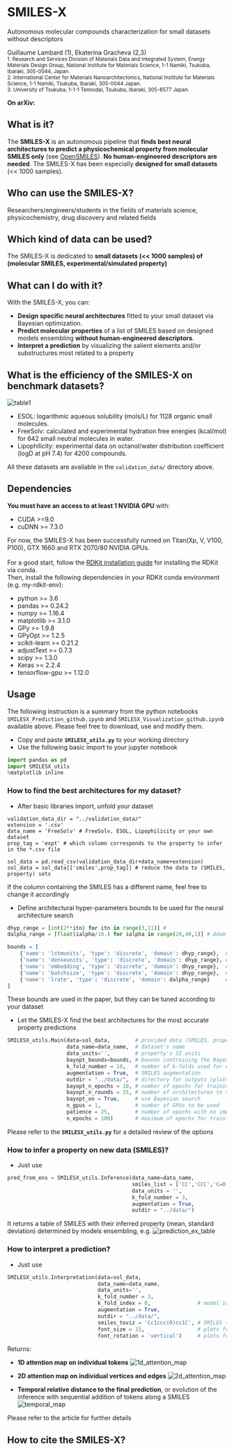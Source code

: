 # SMILES-X
Autonomous molecular compounds characterization for small datasets without descriptors</br>

Guillaume Lambard (1), Ekaterina Gracheva (2,3)</br>
<sub>1. Research and Services Division of Materials Data and Integrated System, Energy Materials Design Group, National Institute for Materials Science, 1-1 Namiki, Tsukuba, Ibaraki, 305-0044, Japan.</sub></br>
<sub>2. International Center for Materials Nanoarchitectonics, National Institute for Materials Science, 1-1 Namiki, Tsukuba, Ibaraki, 305-0044 Japan.</sub></br>
<sub>3. University of Tsukuba, 1-1-1 Tennodai, Tsukuba, Ibaraki, 305-8577 Japan.</sub></br>

**On arXiv:**

## What is it?
The **SMILES-X** is an autonomous pipeline that **finds best neural architectures to predict a physicochemical property from molecular SMILES only** (see [OpenSMILES](http://opensmiles.org/opensmiles.html)). **No human-engineered descriptors are needed**. The SMILES-X has been especially **designed for small datasets** (<< 1000 samples). 

## Who can use the SMILES-X?
Researchers/engineers/students in the fields of materials science, physicochemistry, drug discovery and related fields
 
## Which kind of data can be used?
The SMILES-X is dedicated to **small datasets (<< 1000 samples) of (molecular SMILES, experimental/simulated property)**

## What can I do with it?
With the SMILES-X, you can:
* **Design specific neural architectures** fitted to your small dataset via Bayesian optimization.
* **Predict molecular properties** of a list of SMILES based on designed models ensembling **without human-engineered descriptors**.
* **Interpret a prediction** by visualizing the salient elements and/or substructures most related to a property

## What is the efficiency of the SMILES-X on benchmark datasets?
![table1](/images/Table1_SMILESX_paper.png)

* ESOL: logarithmic aqueous solubility (mols/L) for 1128 organic small molecules.
* FreeSolv: calculated and experimental hydration free energies (kcal/mol) for 642 small neutral molecules in water.
* Lipophilicity: experimental data on octanol/water distribution coefficient (logD at pH 7.4) for 4200 compounds. 

All these datasets are available in the `validation_data/` directory above. 

## Dependencies
**You must have an access to at least 1 NVIDIA GPU** with:</br>
* CUDA >=9.0
* cuDNN >= 7.3.0

For now, the SMILES-X has been successfully runned on Titan(Xp, V, V100, P100), GTX 1660 and RTX 2070/80 NVIDIA GPUs.</br>
</br>
For a good start, follow the [RDKit installation guide](https://www.rdkit.org/docs/Install.html) for installing the RDKit via conda.</br>
Then, install the following dependencies in your RDKit conda environment (e.g. my-rdkit-env):</br>
* python >= 3.6
* pandas >= 0.24.2
* numpy >= 1.16.4
* matplotlib >= 3.1.0
* GPy >= 1.9.8
* GPyOpt >= 1.2.5
* scikit-learn >= 0.21.2
* adjustText >= 0.7.3
* scipy >= 1.3.0
* Keras >= 2.2.4
* tensorflow-gpu >= 1.12.0

## Usage
The following instruction is a summary from the python notebooks `SMILESX_Prediction_github.ipynb` and `SMILESX_Visualization_github.ipynb` available above. Please feel free to download, use and modify them. 

* Copy and paste **`SMILESX_utils.py`** to your working directory
* Use the following basic import to your jupyter notebook
```python
import pandas as pd
import SMILESX_utils
%matplotlib inline
```

### How to find the best architectures for my dataset?
* After basic libraries import, unfold your dataset
```
validation_data_dir = "../validation_data/"
extension = '.csv'
data_name = 'FreeSolv' # FreeSolv, ESOL, Lipophilicity or your own dataset
prop_tag = 'expt' # which column corresponds to the property to infer in the *.csv file

sol_data = pd.read_csv(validation_data_dir+data_name+extension)
sol_data = sol_data[['smiles',prop_tag]] # reduce the data to (SMILES, property) sets
```
If the column containing the SMILES has a different name, feel free to change it accordingly

* Define architectural hyper-parameters bounds to be used for the neural architecture search
```python
dhyp_range = [int(2**itn) for itn in range(3,11)] # 
dalpha_range = [float(ialpha/10.) for ialpha in range(20,40,1)] # Adam's learning rate = 10^(-dalpha_range)

bounds = [
    {'name': 'lstmunits', 'type': 'discrete', 'domain': dhyp_range},  # number of LSTM units
    {'name': 'denseunits', 'type': 'discrete', 'domain': dhyp_range}, # number of Dense units
    {'name': 'embedding', 'type': 'discrete', 'domain': dhyp_range},  # number of Embedding dimensions
    {'name': 'batchsize', 'type': 'discrete', 'domain': dhyp_range},  # batch size per epoch during training
    {'name': 'lrate', 'type': 'discrete', 'domain': dalpha_range}     # Adam's learning rate 10^(-dalpharange) 
]
```
These bounds are used in the paper, but they can be tuned according to your dataset

* Let the SMILES-X find the best architectures for the most accurate property predictions
```python
SMILESX_utils.Main(data=sol_data,        # provided data (SMILES, property)
                   data_name=data_name,  # dataset's name
                   data_units='',        # property's SI units
                   bayopt_bounds=bounds, # bounds contraining the Bayesian search of neural architectures
                   k_fold_number = 10,   # number of k-folds used for cross-validation
                   augmentation = True,  # SMILES augmentation
                   outdir = "../data/",  # directory for outputs (plots + .txt files)
                   bayopt_n_epochs = 10, # number of epochs for training during Bayesian search
                   bayopt_n_rounds = 25, # number of architectures to sample during Bayesian search 
                   bayopt_on = True,     # use Bayesian search
                   n_gpus = 1,           # number of GPUs to be used
                   patience = 25,        # number of epochs with no improvement after which training will be stopped
                   n_epochs = 100)       # maximum of epochs for training
```
Please refer to the **`SMILESX_utils.py`** for a detailed review of the options 

### How to infer a property on new data (SMILES)?
* Just use
```python
pred_from_ens = SMILESX_utils.Inference(data_name=data_name, 
                                        smiles_list = ['CC','CCC','C=O'], # new list of SMILES to characterize
                                        data_units = '',
                                        k_fold_number = 3,                # number of k-folds used for inference
                                        augmentation = True,              # with SMILES augmentation
                                        outdir = "../data/")
```

It returns a table of SMILES with their inferred property (mean, standard deviation) determined by models ensembling, e.g.
![prediction_ex_table](/images/Prediction_Ex_SMILESX_paper.png)

### How to interpret a prediction?
* Just use
```python
SMILESX_utils.Interpretation(data=sol_data, 
                             data_name=data_name, 
                             data_units='', 
                             k_fold_number = 3,
                             k_fold_index = 0,               # model id to use for interpretation
                             augmentation = True, 
                             outdir = "../data/", 
                             smiles_toviz = 'Cc1ccc(O)cc1C', # SMILES to interpret
                             font_size = 15,                 # plots font parameter
                             font_rotation = 'vertical')     # plots font parameter
```

Returns:
* **1D attention map on individual tokens**
![1d_attention_map](/images/Interpretation_1D_FreeSolv_SAMPL_seed_17730.png)

* **2D attention map on individual vertices and edges**
![2d_attention_map](/images/Interpretation_2D_FreeSolv_SAMPL_seed_17730.png)

* **Temporal relative distance to the final prediction**, or evolution of the inference with sequential addition of tokens along a SMILES
![temporal_map](/images/Interpretation_temporal_FreeSolv_SAMPL_seed_17730.png)

Please refer to the article for further details

## How to cite the SMILES-X?
